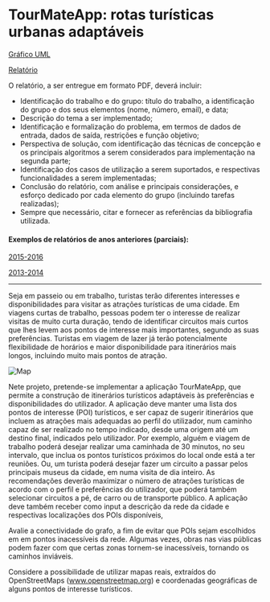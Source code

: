# TourMateApp: rotas turísticas urbanas adaptáveis
[Gráfico UML](https://drive.google.com/open?id=1ihLMK_uBxhjP6TgMdNwc7WoXynCyTxIS)

[Relatório](https://docs.google.com/document/d/1Ep8xADx7tTjfCKDWgqF5iQM1fDkiLiRRzuxPnfa3NhU/edit?fbclid=IwAR2BpMNGTk59qejCJQWD0TQ5J5XuWEMoSQlBdEFn7-O26Jw7-OuukqtLfqw)

O relatório, a ser entregue em formato PDF, deverá incluir:

- Identificação do trabalho e do grupo: título do trabalho, a identificação do grupo e dos seus elementos (nome, número, email), e data;
- Descrição do tema a ser implementado; 
- Identificação e formalização do problema, em termos de dados de entrada, dados de saída, restrições e função objetivo; 
- Perspectiva de solução, com identificação das técnicas de concepção e os principais algoritmos a serem considerados para implementação na segunda parte;
- Identificação dos casos de utilização a serem suportados, e respectivas funcionalidades a serem implementadas;
- Conclusão do relatório, com análise e principais considerações, e esforço dedicado por cada elemento do grupo (incluindo tarefas realizadas);
- Sempre que necessário, citar e fornecer as referências da bibliografia utilizada.

#### Exemplos de relatórios de anos anteriores (parciais):
[2015-2016](https://moodle.up.pt/pluginfile.php/115863/mod_label/intro/1_CAL1516_2MIEIC06_B.pdf)

[2013-2014](https://moodle.up.pt/pluginfile.php/115863/mod_label/intro/DalilaLima_EtAl.pdf)

---

Seja em passeio ou em trabalho, turistas terão diferentes interesses e disponibilidades para visitar as atrações turísticas de uma cidade. Em viagens curtas de trabalho, pessoas podem ter o interesse de realizar visitas de muito curta duração, tendo de identificar circuitos mais curtos que lhes levem aos pontos de interesse mais importantes, segundo as suas preferências. Turistas em viagem de lazer já terão potencialmente flexibilidade de horários e maior disponibilidade para itinerários mais longos, incluindo muito mais pontos de atração.

![Map](https://lh6.googleusercontent.com/UeohVp4z2GoahivuGTglVe8Yki2LuXQtipszeGzLEKz45a-LWVBmc211D4dSd4mmzzHCOlGOenttn-VVBR6zZFnhxQ7yFmNEGmPwqDeNUeEnY26Z9xgvowlFWHAfyJhOET-JfyMk "Map")

Nete projeto, pretende-se implementar a aplicação TourMateApp, que permite a construção de itinerários turísticos adaptáveis às preferências e disponibilidades do utilizador. A aplicação deve manter uma lista dos pontos de interesse (POI) turísticos, e ser capaz de sugerir itinerários que incluem as atrações mais adequadas ao perfil do utilizador, num caminho capaz de ser realizado no tempo indicado, desde uma origem até um destino final, indicados pelo utilizador. Por exemplo, alguém e viagem de trabalho poderá desejar realizar uma caminhada de 30 minutos, no seu intervalo, que inclua os pontos turísticos próximos do local onde está a ter reuniões. Ou, um turista poderá desejar fazer um circuito a passar pelos principais museus da cidade, em numa visita de dia inteiro. As recomendações deverão maximizar o número de atrações turísticas de acordo com o perfil e preferências do utilizador, que poderá também selecionar circuitos a pé, de carro ou de transporte público. A aplicação deve também receber como input a descrição da rede da cidade e respectivas localizações dos POIs disponíveis,

Avalie a conectividade do grafo, a fim de evitar que POIs sejam escolhidos em em pontos inacessíveis da rede. Algumas vezes, obras nas vias públicas podem fazer com que certas zonas tornem-se inacessíveis, tornando os caminhos inviáveis.

Considere a possibilidade de utilizar mapas reais, extraídos do OpenStreetMaps (www.openstreetmap.org) e coordenadas geográficas de alguns pontos de interesse turísticos.
